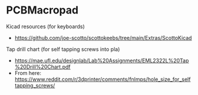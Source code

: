 # PCBMacropad
 
Kicad resources (for keyboards)
* https://github.com/joe-scotto/scottokeebs/tree/main/Extras/ScottoKicad

Tap drill chart (for self tapping screws into pla)
* https://mae.ufl.edu/designlab/Lab%20Assignments/EML2322L%20Tap%20Drill%20Chart.pdf
* From here: https://www.reddit.com/r/3dprinter/comments/fnlmps/hole_size_for_selftapping_screws/
